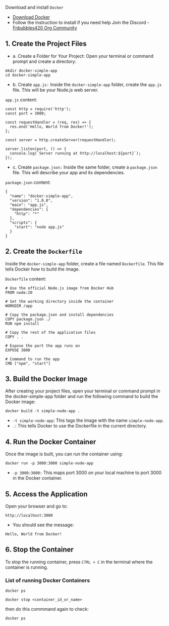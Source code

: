 Download and install `Docker`
- [Download Docker](https://desktop.docker.com/win/main/arm64/Docker%20Desktop%20Installer.exe?utm_source=docker&utm_medium=webreferral&utm_campaign=dd-smartbutton&utm_location=module)
- Follow the Instruction to install if you need help
Join the Discord - [Fnbubbles420 Org Community](https://www.discord.fnbubbles420.org/invite)

## 1. Create the Project Files
- a. Create a Folder for Your Project:
Open your terminal or command prompt and create a directory:
```
mkdir docker-simple-app
cd docker-simple-app
```

- b. Create `app.js:`
Inside the `docker-simple-app` folder, create the `app.js` file. This will be your Node.js web server.

`app.js` content:
```
const http = require('http');
const port = 3000;

const requestHandler = (req, res) => {
  res.end('Hello, World from Docker!');
};

const server = http.createServer(requestHandler);

server.listen(port, () => {
  console.log(`Server running at http://localhost:${port}`);
});
```

- c. Create `package.json:`
Inside the same folder, create a `package.json` file. This will describe your app and its dependencies.

`package.json` content:
```
{
  "name": "docker-simple-app",
  "version": "1.0.0",
  "main": "app.js",
  "dependencies": {
    "http": "*"
  },
  "scripts": {
    "start": "node app.js"
  }
}
```

## 2. Create the `Dockerfile`
Inside the `docker-simple-app` folder, create a file named `Dockerfile`. This file tells Docker how to build the image.

`Dockerfile` content:
```
# Use the official Node.js image from Docker Hub
FROM node:20

# Set the working directory inside the container
WORKDIR /app

# Copy the package.json and install dependencies
COPY package.json ./
RUN npm install

# Copy the rest of the application files
COPY . .

# Expose the port the app runs on
EXPOSE 3000

# Command to run the app
CMD ["npm", "start"]
```

## 3. Build the Docker Image
After creating your project files, open your terminal or command prompt in the docker-simple-app folder and run the following command to build the Docker image:
```
docker build -t simple-node-app .
```
- `-t simple-node-app`: This tags the image with the name `simple-node-app`.
- `.`: This tells Docker to use the Dockerfile in the current directory.

## 4. Run the Docker Container
Once the image is built, you can run the container using:
```
docker run -p 3000:3000 simple-node-app
```
- `-p 3000:3000:` This maps port 3000 on your local machine to port 3000 in the Docker container.

## 5. Access the Application
Open your browser and go to:
```
http://localhost:3000
```

- You should see the message:
```
Hello, World from Docker!
```

## 6. Stop the Container
To stop the running container, press `CTRL + C` in the terminal where the container is running.


### List of running Docker Containers

```
docker ps
```

```
docker stop <container_id_or_name>
```

then do this commmand again to check:
```
docker ps
```



